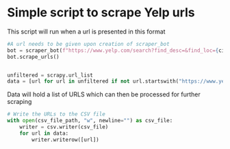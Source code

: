 # Simple script to scrape Yelp urls
This script will run when a url is presented in this format

```python
#A url needs to be given upon creation of scraper_bot
bot = scraper_bot(f"https://www.yelp.com/search?find_desc=&find_loc={city}%2C+{state_abbreviation}+{Zipcode}")
bot.scrape_urls()


unfiltered = scrapy.url_list
data = [url for url in unfiltered if not url.startswith("https://www.yelp.com/adredir")]    #Removes sponsored pages from urls
```

Data will hold a list of URLS which can then be processed for further scraping

```python
# Write the URLs to the CSV file
with open(csv_file_path, "w", newline="") as csv_file:
    writer = csv.writer(csv_file)
    for url in data:
        writer.writerow([url])
```














